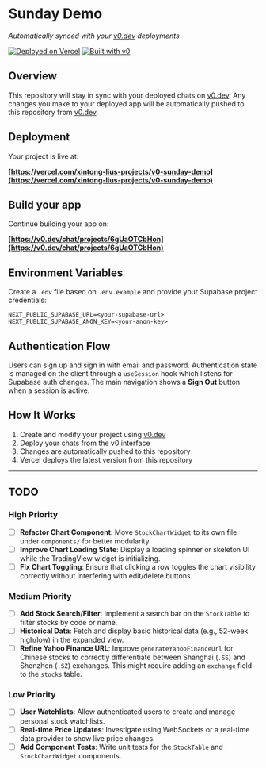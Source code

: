 # Sunday Demo

*Automatically synced with your [v0.dev](https://v0.dev) deployments*

[![Deployed on Vercel](https://img.shields.io/badge/Deployed%20on-Vercel-black?style=for-the-badge&logo=vercel)](https://vercel.com/xintong-lius-projects/v0-sunday-demo)
[![Built with v0](https://img.shields.io/badge/Built%20with-v0.dev-black?style=for-the-badge)](https://v0.dev/chat/projects/6gUaOTCbHon)

## Overview

This repository will stay in sync with your deployed chats on [v0.dev](https://v0.dev).
Any changes you make to your deployed app will be automatically pushed to this repository from [v0.dev](https://v0.dev).

## Deployment

Your project is live at:

**[https://vercel.com/xintong-lius-projects/v0-sunday-demo](https://vercel.com/xintong-lius-projects/v0-sunday-demo)**

## Build your app

Continue building your app on:

**[https://v0.dev/chat/projects/6gUaOTCbHon](https://v0.dev/chat/projects/6gUaOTCbHon)**

## Environment Variables

Create a `.env` file based on `.env.example` and provide your Supabase project credentials:

```
NEXT_PUBLIC_SUPABASE_URL=<your-supabase-url>
NEXT_PUBLIC_SUPABASE_ANON_KEY=<your-anon-key>
```

## Authentication Flow

Users can sign up and sign in with email and password. Authentication state is managed on the client through a `useSession` hook which listens for Supabase auth changes. The main navigation shows a **Sign Out** button when a session is active.


## How It Works

1. Create and modify your project using [v0.dev](https://v0.dev)
2. Deploy your chats from the v0 interface
3. Changes are automatically pushed to this repository
4. Vercel deploys the latest version from this repository

---

## TODO

### High Priority
- [ ] **Refactor Chart Component**: Move `StockChartWidget` to its own file under `components/` for better modularity.
- [ ] **Improve Chart Loading State**: Display a loading spinner or skeleton UI while the TradingView widget is initializing.
- [ ] **Fix Chart Toggling**: Ensure that clicking a row toggles the chart visibility correctly without interfering with edit/delete buttons.

### Medium Priority
- [ ] **Add Stock Search/Filter**: Implement a search bar on the `StockTable` to filter stocks by code or name.
- [ ] **Historical Data**: Fetch and display basic historical data (e.g., 52-week high/low) in the expanded view.
- [ ] **Refine Yahoo Finance URL**: Improve `generateYahooFinanceUrl` for Chinese stocks to correctly differentiate between Shanghai (`.SS`) and Shenzhen (`.SZ`) exchanges. This might require adding an `exchange` field to the `stocks` table.

### Low Priority
- [ ] **User Watchlists**: Allow authenticated users to create and manage personal stock watchlists.
- [ ] **Real-time Price Updates**: Investigate using WebSockets or a real-time data provider to show live price changes.
- [ ] **Add Component Tests**: Write unit tests for the `StockTable` and `StockChartWidget` components.
